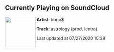 ## Currently Playing on SoundCloud

[<img align="left" width="100" src="https://i1.sndcdn.com/artworks-Wxm4McakPxUdukbH-lDPUGg-t50x50.jpg">](https://soundcloud.com/bbnomula/astrology-prod-lentra)

**Artist**: bbno$ 

**Track**: astrology (prod. lentra)

Last updated at 07/27/2020 10:38
